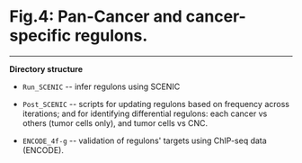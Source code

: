 # Fig.4: Pan-Cancer and cancer-specific regulons.

---

**Directory structure**

* `Run_SCENIC` -- infer regulons using SCENIC


* `Post_SCENIC` -- scripts for updating regulons based on frequency across iterations; and for identifying differential regulons: each cancer vs others (tumor cells only), and tumor cells vs CNC.


* `ENCODE_4f-g` -- validation of regulons' targets using ChIP-seq data (ENCODE).
